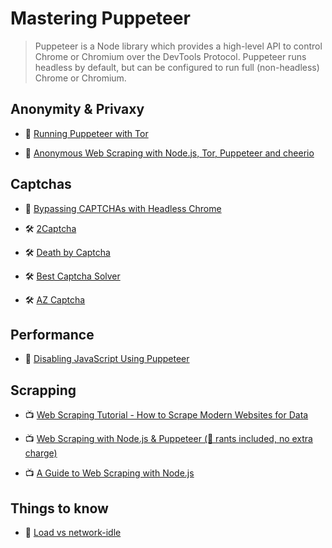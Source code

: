 # Mastering Puppeteer

> Puppeteer is a Node library which provides a high-level API to control Chrome or Chromium over the DevTools Protocol. Puppeteer runs headless by default, but can be configured to run full (non-headless) Chrome or Chromium.

## Anonymity & Privaxy

- 📖 [Running Puppeteer with Tor](https://medium.com/@jsilvax/running-puppeteer-with-tor-45cc449e5672)

- 📖 [Anonymous Web Scraping with Node.js, Tor, Puppeteer and cheerio](https://levelup.gitconnected.com/anonymous-web-scrapping-with-node-js-tor-apify-and-cheerio-3b36ec6a45dc)

## Captchas

- 📖 [Bypassing CAPTCHAs with Headless Chrome](https://medium.com/@jsoverson/bypassing-captchas-with-headless-chrome-93f294518337)

- 🛠 [2Captcha](https://2captcha.com/)

- 🛠 [Death by Captcha](https://www.deathbycaptcha.com/)

- 🛠 [Best Captcha Solver](https://bestcaptchasolver.com/)

- 🛠 [AZ Captcha](https://azcaptcha.com/)

## Performance

- 📖 [Disabling JavaScript Using Puppeteer](https://webkul.com/blog/disabling-javascript-using-puppeteer/)

## Scrapping

- 📺 [Web Scraping Tutorial - How to Scrape Modern Websites for Data](https://www.youtube.com/watch?v=vsmxMLmroyQ)

- 📺 [Web Scraping with Node.js & Puppeteer (🌋 rants included, no extra charge)](https://www.youtube.com/watch?v=pixfH6yyqZk)

- 📺 [A Guide to Web Scraping with Node.js](https://www.youtube.com/watch?v=dXjKh66BR2U)

## Things to know

- 📖 [Load vs network-idle](https://github.com/puppeteer/puppeteer/issues/1666#issuecomment-354224942)
